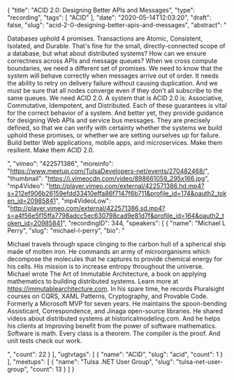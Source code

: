 {
  "title": "ACID 2.0: Designing Better APIs and Messages",
  "type": "recording",
  "tags": [
    "ACID"
  ],
  "date": "2020-05-14T12:03:20",
  "draft": false,
  "slug": "acid-2-0-designing-better-apis-and-messages",
  "abstract": "<p>Databases uphold 4 promises. Transactions are Atomic, Consistent, Isolated, and Durable. That's fine for the small, directly-connected scope of a database, but what about distributed systems? How can we ensure correctness across APIs and message queues? When we cross compute boundaries, we need a different set of promises. We need to know that the system will behave correctly when messages arrive out of order. It needs the ability to retry on delivery failure without causing duplication. And we must be sure that all nodes converge even if they don't all subscribe to the same queues. We need ACID 2.0. A system that is ACID 2.0 is: Associative, Commutative, Idempotent, and Distributed. Each of these guarantees is vital for the correct behavior of a system. And better yet, they provide guidance for designing Web APIs and service bus messages. They are precisely defined, so that we can verify with certainty whether the systems we build uphold these promises, or whether we are setting ourselves up for failure. Build better Web applications, mobile apps, and microservices. Make them resilient. Make them ACID 2.0.</p>",
  "vimeo": "422571386",
  "moreinfo": "https://www.meetup.com/TulsaDevelopers-net/events/270482468/",
  "thumbnail": "https://i.vimeocdn.com/video/898661059_295x166.jpg",
  "mp4Video": "http://player.vimeo.com/external/422571386.hd.mp4?s=212ef906b26159efdd33410effa86f7147f6b711&profile_id=174&oauth2_token_id=20985841",
  "mp4VideoLow": "http://player.vimeo.com/external/422571386.sd.mp4?s=a4f56e5f15ffa7798adcc5ec630798cad9e81d7f&profile_id=164&oauth2_token_id=20985841",
  "recordingID": 344,
  "speakers": [
    {
      "name": "Michael L Perry",
      "slug": "michael-l-perry",
      "bio": "<p>Michael travels through space clinging to the carbon hull of a spherical ship made of molten iron. He commands an army of microorganisms which decompose the molecules that he captures to provide chemical energy for his cells. His mission is to increase entropy throughout the universe. Michael wrote The Art of Immutable Architecture, a book on applying mathematics to building distributed systems. Learn more at https://immutablearchitecture.com. In his spare time, he records Pluralsight courses on CQRS, XAML Patterns, Cryptography, and Provable Code. Formerly a Microsoft MVP for seven years. He maintains the spoon-bending Assisticant, Correspondence, and Jinaga open-source libraries. He shared videos about distributed systems at historicalmodeling.com. And he helps his clients at Improving benefit from the power of software mathematics. Software is math. Every class is a theorem. The compiler is the proof. And unit tests check our work.</p>",
      "count": 22
    }
  ],
  "ugtvtags": [
    {
      "name": "ACID",
      "slug": "acid",
      "count": 1
    }
  ],
  "meetups": [
    {
      "name": "Tulsa .NET User Group",
      "slug": "tulsa-net-user-group",
      "count": 13
    }
  ]
}